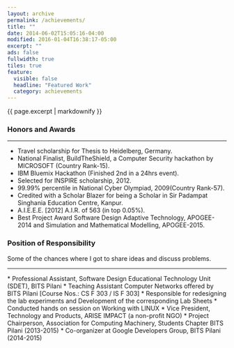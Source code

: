 ```yaml
---
layout: archive
permalink: /achievements/
title: ""
date: 2014-06-02T15:05:16-04:00
modified: 2016-01-04T16:38:17-05:00
excerpt: ""
ads: false
fullwidth: true
tiles: true
feature:
  visible: false
  headline: "Featured Work"
  category: achievements
---
```


{{ page.excerpt | markdownify }}

### Honors and Awards
<hr>

* Travel scholarship for Thesis to Heidelberg, Germany.
* National Finalist, BuildTheShield, a Computer Security hackathon by MICROSOFT (Country Rank-15).
* IBM Bluemix Hackathon (Finished 2nd in a 24hrs event).
* Selected for INSPIRE scholarship, 2012.
* 99.99% percentile in National Cyber Olympiad, 2009(Country Rank-57).
* Credited with a Scholar Blazer for being a Scholar in Sir Padampat Singhania Education Centre, Kanpur.
* A.I.E.E.E. [2012] A.I.R. of 563 (in top 0.05%).
* Best Project Award Software Design Adaptive Technology, APOGEE-2014 and Simulation and Mathematical Modelling, APOGEE-2015.


### Position of Responsibility
Some of the chances where I got to share ideas and discuss problems.
<hr>
* Professional Assistant, Software Design Educational Technology Unit (SDET), BITS Pilani
* Teaching Assistant Computer Networks offered by BITS Pilani [Course Nos.:  CS F 303 / IS F 303]
  * Responsible for redesigning the lab experiments and Development of the corresponding Lab Sheets
  * Conducted hands on session on Working with LINUX
* Vice President, Technology and Products, ARISE IMPACT (a non-profit NGO)
* Project Chairperson, Association for Computing Machinery, Students Chapter BITS Pilani (2013-2015)
* Co-organizer at Google Developers Group, BITS Pilani (2014-2015)
